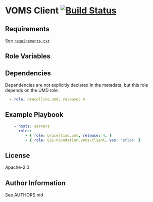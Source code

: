 # VOMS Client [![Build Status](https://travis-ci.org/EGI-Foundation/ansible-VOMS-client-role.svg?branch=master)](https://travis-ci.org/EGI-Foundation/ansible-VOMS-client-role)

<!-- A brief description of the role goes here. -->

## Requirements

See [`requirements.txt`](requirements.txt)

## Role Variables

<!--
A description of the settable variables for this role should go here, including any variables that are in defaults/main.yml, vars/main.yml, and any variables that can/should be set via parameters to the role. Any variables that are read from other roles and/or the global scope (ie. hostvars, group vars, etc.) should be mentioned here as well.
-->

## Dependencies

Dependencies are not explicitly declared in the metadata, but this role depends on the UMD role: 

```yaml
  - role: brucellino.umd, release: 4
```

## Example Playbook

<!--
Including an example of how to use your role (for instance, with variables
passed in as parameters) is always nice for users too:
-->

```yaml
    - hosts: servers
      roles:
         - { role: brucellino.umd, release: 4, }
         - { role: EGI-Foundation.voms-client, vos: 'atlas' }
```

## License

Apache-2.0

## Author Information

See AUTHORS.md
